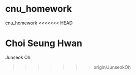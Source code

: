 # cnu_homework
cnu_homework
<<<<<<< HEAD

Choi Seung Hwan
=======
Junseok Oh
>>>>>>> origin/JunseokOh
